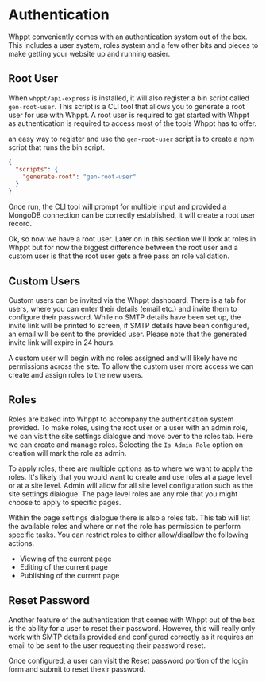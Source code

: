 # Authentication

Whppt conveniently comes with an authentication system out of the box. This includes a user system,
roles system and a few other bits and pieces to make getting your website up and running easier.

## Root User

When `whppt/api-express` is installed, it will also register a bin script called `gen-root-user`. This script is a CLI 
tool that allows you to generate a root user for use with Whppt. A root user is required to get started with Whppt as
authentication is required to access most of the tools Whppt has to offer.

an easy way to register and use the `gen-root-user` script is to create a npm script that runs the bin script.

```json
{
  "scripts": {
    "generate-root": "gen-root-user"
  }
}
```

Once run, the CLI tool will prompt for multiple input and provided a MongoDB connection can be correctly established,
it will create a root user record.

Ok, so now we have a root user. Later on in this section we'll look at roles in Whppt but for now the biggest difference
between the root user and a custom user is that the root user gets a free pass on role validation. 

## Custom Users

Custom users can be invited via the Whppt dashboard. There is a tab for users, where you can enter their details 
(email etc.) and invite them to configure their password. While no SMTP details have been set up, the invite link will
be printed to screen, if SMTP details have been configured, an email will be sent to the provided user. Please note that
the generated invite link will expire in 24 hours.

A custom user will begin with no roles assigned and will likely have no permissions across the site. To allow the custom 
user more access we can create and assign roles to the new users.

## Roles

Roles are baked into Whppt to accompany the authentication system provided. To make roles, using the root user or a 
user with an admin role, we can visit the site settings dialogue and move over to the roles tab. Here we can create 
and manage roles. Selecting the `Is Admin Role` option on creation will mark the role as admin.

To apply roles, there are multiple options as to where we want to apply the roles. It's likely that you would want to
create and use roles at a page level or at a site level. Admin will allow for all site level configuration such as 
the site settings dialogue. The page level roles are any role that you might choose to apply to specific pages. 

Within the page settings dialogue there is also a roles tab. This tab will list the available roles and where or not
the role has permission to perform specific tasks. You can restrict roles to either allow/disallow the following actions.

- Viewing of the current page
- Editing of the current page
- Publishing of the current page

## Reset Password

Another feature of the authentication that comes with Whppt out of the box is the ability for a user to reset their 
password. However, this will really only work with SMTP details provided and configured correctly as it requires an email
to be sent to the user requesting their password reset. 

Once configured, a user can visit the Reset password portion of the login form and submit to reset the«ir password.
